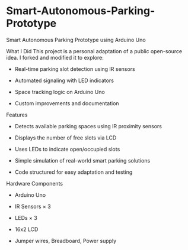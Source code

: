 # Smart-Autonomous-Parking-Prototype
Smart Autonomous Parking Prototype using Arduino Uno

What I Did
This project is a personal adaptation of a public open-source idea. I forked and modified it to explore:

- Real-time parking slot detection using IR sensors

- Automated signaling with LED indicators

- Space tracking logic on Arduino Uno

- Custom improvements and documentation


Features
- Detects available parking spaces using IR proximity sensors

- Displays the number of free slots via LCD

- Uses LEDs to indicate open/occupied slots

- Simple simulation of real-world smart parking solutions

- Code structured for easy adaptation and testing


Hardware Components
- Arduino Uno

- IR Sensors × 3

- LEDs × 3

- 16x2 LCD

- Jumper wires, Breadboard, Power supply
